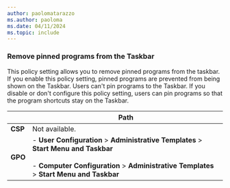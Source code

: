 ```yaml
---
author: paolomatarazzo
ms.author: paoloma
ms.date: 04/11/2024
ms.topic: include
---
```


### Remove pinned programs from the Taskbar

This policy setting allows you to remove pinned programs from the taskbar. If you enable this policy setting, pinned programs are prevented from being shown on the Taskbar. Users can't pin programs to the Taskbar. If you disable or don't configure this policy setting, users can pin programs so that the program shortcuts stay on the Taskbar.

|  | Path |
|--|--|
| **CSP** | Not available. |
| **GPO** | - **User Configuration** > **Administrative Templates** > **Start Menu and Taskbar**<br><br>- **Computer Configuration** > **Administrative Templates** > **Start Menu and Taskbar** |
